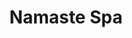 ---
title : Namaste Spa
layout: negocio
slogan: Belleza
web:
categoria: Servicios
imagenes: ["/assets/img/directorio/namaste-spa.jpeg.webp"]
direccion: Blvd. Benito Juárez 67A 22710, Rosarito, B.C.
estado: Baja California
municipio: Rosarito
codigo: 22710
latitude: 32.3490048
longitude: -117.0676394
telefono: 661 100 2123
cocina:
rango: $$
facebook: https://www.facebook.com/Namaste-Spa-230030310372059
instagram: https://www.instagram.com/namastespa2/
whatsapp:
horariodeservicio: Lunes a Domingo 9:00 AM a 19:45 PM
descripcion: El servicio más profesional en Rosarito con los más altos estándares de limpieza y atención al cliente, brindando servicios de relajación, servicios de belleza y más, permitiendo a nuestros apreciados clientes alcanzar la armonía con el cuerpo.
---